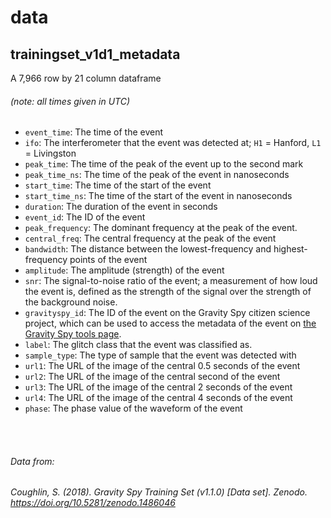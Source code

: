 # data


## trainingset_v1d1_metadata
A 7,966 row by 21 column dataframe

###### (note: all times given in UTC)
- `event_time`: The time of the event
- `ifo`: The interferometer that the event was detected at; `H1` = Hanford, `L1` = Livingston
- `peak_time`: The time of the peak of the event up to the second mark
- `peak_time_ns`: The time of the peak of the event in nanoseconds
- `start_time`: The time of the start of the event
- `start_time_ns`: The time of the start of the event in nanoseconds
- `duration`: The duration of the event in seconds
- `event_id`: The ID of the event
- `peak_frequency`: The dominant frequency at the peak of the event.
- `central_freq`: The central frequency at the peak of the event
- `bandwidth`: The distance between the lowest-frequency and highest-frequency points of the event
- `amplitude`: The amplitude (strength) of the event
- `snr`: The signal-to-noise ratio of the event; a measurement of how loud the event is, defined as the strength of the signal over the strength of the background noise.
- `gravityspy_id`: The ID of the event on the Gravity Spy citizen science project, which can be used to access the metadata of the event on [the Gravity Spy tools page](https://gravityspytools.ciera.northwestern.edu/).
- `label`: The glitch class that the event was classified as.
- `sample_type`: The type of sample that the event was detected with
- `url1`: The URL of the image of the central 0.5 seconds of the event
- `url2`: The URL of the image of the central second of the event
- `url3`: The URL of the image of the central 2 seconds of the event
- `url4`: The URL of the image of the central 4 seconds of the event
- `phase`: The phase value of the waveform of the event

<br><br>

###### Data from:
###### Coughlin, S. (2018). Gravity Spy Training Set (v1.1.0) [Data set]. Zenodo. https://doi.org/10.5281/zenodo.1486046
